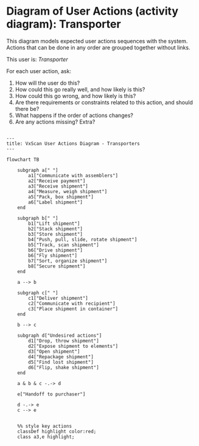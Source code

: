 # Diagram of User Actions (activity diagram): Transporter

This diagram models expected user actions sequences with the system.  Actions that can be done in any order are grouped together without links.

This user is:
*Transporter*

For each user action, ask:  
1. How will the user do this?  
2. How could this go really well, and how likely is this?  
3. How could this go wrong, and how likely is this?  
4. Are there requirements or constraints related to this action, and should there be?
5. What happens if the order of actions changes?
6. Are any actions missing?  Extra?


```mermaid

---
title: VxScan User Actions Diagram - Transporters
---

flowchart TB

    subgraph a[" "]
        a1["Communicate with assemblers"]
        a2["Receive payment"]
        a3["Receive shipment"]
        a4["Measure, weigh shipment"]
        a5["Pack, box shipment"]
        a6["Label shipment"]
    end

    subgraph b[" "]
        b1["Lift shipment"]
        b2["Stack shipment"]
        b3["Store shipment"]
        b4["Push, pull, slide, rotate shipment"]
        b5["Track, scan shipment"]
        b6["Drive shipment"]
        b6["Fly shipment"]
        b7["Sort, organize shipment"]
        b8["Secure shipment"]
    end

    a --> b

    subgraph c[" "]
        c1["Deliver shipment"]
        c2["Communicate with recipient"]
        c3["Place shipment in container"]
    end
    
    b --> c

    subgraph d["Undesired actions"]
        d1["Drop, throw shipment"]
        d2["Expose shipment to elements"]
        d3["Open shipment"]
        d4["Repackage shipment"]
        d5["Find lost shipment"]
        d6["Flip, shake shipment"]
    end

    a & b & c -.-> d

    e["Handoff to purchaser"]

    d -.-> e
    c --> e


    %% style key actions
    classDef highlight color:red;
    class a3,e highlight;

```